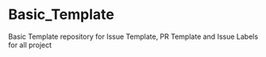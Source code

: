 # Basic_Template
Basic Template repository for Issue Template, PR Template and Issue Labels for all project 

